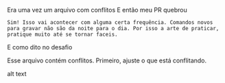 Era uma vez um arquivo com conflitos
E então meu PR quebrou

    Sim! Isso vai acontecer com alguma certa frequência. Comandos novos para gravar não são da noite para o dia. Por isso a arte de praticar, pratique muito até se tornar faceis.

E como dito no desafio

Esse arquivo contém conflitos. Primeiro, ajuste o que está conflitando.

alt text